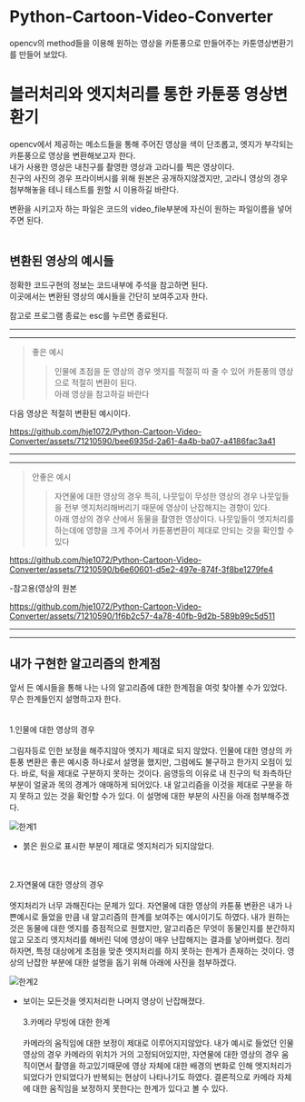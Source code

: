 # Python-Cartoon-Video-Converter
opencv의 method들을 이용해 원하는 영상을 카툰풍으로 만들어주는 카툰영상변환기를 만들어 보았다.

블러처리와 엣지처리를 통한 카툰풍 영상변환기
============================
opencv에서 제공하는 메소드들을 통해 주어진 영상을 색이 단조롭고, 엣지가 부각되는 카툰풍으로 영상을 변환해보고자 한다. <br/> 
내가 사용한 영상은 내친구를 촬영한 영상과 고라니를 찍은 영상이다. <br/> 
친구의 사진의 경우 프라이버시를 위해 원본은 공개하지않겠지만, 고라니 영상의 경우 첨부해놓을 테니 테스트를 원할 시 이용하길 바란다.<br/> 

변환을 시키고자 하는 파일은 코드의 video_file부분에 자신이 원하는 파일이름을 넣어주면 된다.<br/> 
<br/> 


변환된 영상의 예시들
--------------------------
정확한 코드구현의 정보는 코드내부에 주석을 참고하면 된다. <br/>
이곳에서는 변환된 영상의 예시들을 간단히 보여주고자 한다. <br/>

  참고로 프로그램 종료는 esc를 누르면 종료된다. 
* * *
* * *
>좋은 예시
>  >   인물에 초점을 둔 영상의 경우 엣지를 적절히 따 줄 수 있어 카툰풍의 영상으로 적절히 변환이 된다. <br/>
>  >  아래 영상을 참고하길 바란다<br/>


다음 영상은 적절히 변환된 예시이다. <br/>




https://github.com/hje1072/Python-Cartoon-Video-Converter/assets/71210590/bee6935d-2a61-4a4b-ba07-a4186fac3a41


* * *
* * *
>안좋은 예시
>  >  자연물에 대한 영상의 경우 특히, 나뭇잎이 무성한 영상의 경우 나뭇잎들을 전부 엣지처리해버리기 때문에 영상이 난잡해지는 경향이 있다.<br/>
>  > 아래 영상의 경우 산에서 동물을 촬영한 영상이다. 나뭇잎들이 엣지처리를 하는데에 영향을 크게 주어서 카툰풍변환이 제대로 안되는 것을 확인할 수 있다<br/>



https://github.com/hje1072/Python-Cartoon-Video-Converter/assets/71210590/b6e60601-d5e2-497e-874f-3f8be1279fe4

-참고용(영상의 원본


https://github.com/hje1072/Python-Cartoon-Video-Converter/assets/71210590/1f6b2c57-4a78-40fb-9d2b-589b99c5d511




* * *
* * *
내가 구현한 알고리즘의 한계점
--------------------------
 앞서 든 예시들을 통해 나는 나의 알고리즘에 대한 한계점을 여럿 찾아볼 수가 있었다. 무슨 한계들인지 설명하고자 한다.<br/><br/><br/>
1.인물에 대한 영상의 경우<br/><br/>
       그림자등로 인한 보정을 해주지않아 엣지가 제대로 되지 않았다. 인물에 대한 영상의 카툰풍 변환은 좋은 예시중 하나로서 설명을 했지만, 그럼에도 불구하고 한가지 오점이 있다. 바로, 턱을 제대로 구분하지 못하는 것이다. 음영등의 이유로 내 친구의 턱 좌측하단부분이 얼굴과 목의 경계가 애매하게 되어있다. 내 알고리즘을 이것을 제대로 구분을 하지 못하고 있는 것을 확인할 수가 있다. 이 설명에 대한 부분의 사진을 아래 첨부해주겠다.<br/>
 
![한계1](https://github.com/hje1072/Python-Cartoon-Video-Converter/assets/71210590/8c892cf4-4ac0-4bf4-a2f9-b6e7e33f86b1)
<br/>
- 붉은 원으로 표시한 부분이 제대로 엣지처리가 되지않았다.

<br/><br/>
2.자연물에 대한 영상의 경우<br/><br/>
       엣지처리가 너무 과해진다는 문제가 있다. 자연물에 대한 영상의 카툰풍 변환은 내가 나쁜예시로 들었을 만큼 내 알고리즘의 한계를 보여주는 예시이기도 하였다. 내가 원하는 것은 동물에 대한 엣지를 중점적으로 원했지만, 알고리즘은 무엇이 동물인지를 분간하지않고 모조리 엣지처리를 해버린 덕에 영상이 매우 난잡해지는 결과를 낳아버렸다. 정리하자면, 특정 대상에게 초점을 맞춘 엣지처리를 하지 못하는 한계가 존재하는 것이다. 영상의 난잡한 부분에 대한 설명을 돕기 위해 아래에 사진을 첨부하겠다.<br/>

 
![한계2](https://github.com/hje1072/Python-Cartoon-Video-Converter/assets/71210590/1ed1c0c7-4921-40b4-8211-cf6671a27180)
<br/>
- 보이는 모든것을 엣지처리한 나머지 영상이 난잡해졌다. 
<br/><br/>
3.카메라 무빙에 대한 한계<br/><br/>
       카메라의 움직임에 대한 보정이 제대로 이루어지지않았다. 내가 예시로 들었던 인물 영상의 경우 카메라의 위치가 거의 고정되어있지만, 자연물에 대한 영상의 경우 움직이면서 촬영을 하고있기때문에 영상 자체에 대한 배경의 변화로 인해 엣지처리가 되었다가 안되었다가 반복되는 현상이 나타나기도 하였다. 결론적으로 카메라 자체에 대한 움직임을 보정하지 못한다는 한계가 있다고 볼 수 있다.



 



